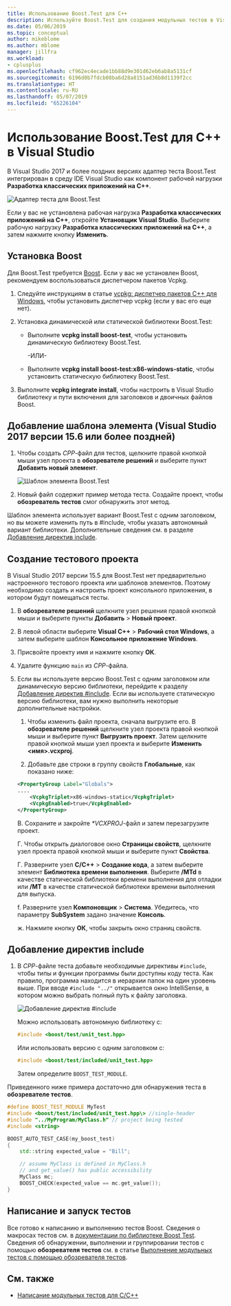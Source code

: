 ```yaml
---
title: Использование Boost.Test для C++
description: Используйте Boost.Test для создания модульных тестов в Visual Studio.
ms.date: 05/06/2019
ms.topic: conceptual
author: mikeblome
ms.author: mblome
manager: jillfra
ms.workload:
- cplusplus
ms.openlocfilehash: cf962ec4ecade1bb88d9e301d62eb6ab8a5131cf
ms.sourcegitcommit: 6196d0b7fdcb08ba6d28a8151ad36b8d1139f2cc
ms.translationtype: HT
ms.contentlocale: ru-RU
ms.lasthandoff: 05/07/2019
ms.locfileid: "65226104"
---
```

# <a name="how-to-use-boosttest-for-c-in-visual-studio"></a>Использование Boost.Test для C++ в Visual Studio

В Visual Studio 2017 и более поздних версиях адаптер теста Boost.Test интегрирован в среду IDE Visual Studio как компонент рабочей нагрузки **Разработка классических приложений на C++**.

![Адаптер теста для Boost.Test](media/cpp-boost-component.png)

Если у вас не установлена рабочая нагрузка **Разработка классических приложений на C++**, откройте **Установщик Visual Studio**. Выберите рабочую нагрузку **Разработка классических приложений на C++**, а затем нажмите кнопку **Изменить**.

## <a name="install-boost"></a>Установка Boost

Для Boost.Test требуется [Boost](http://www.boost.org/). Если у вас не установлен Boost, рекомендуем воспользоваться диспетчером пакетов Vcpkg.

1. Следуйте инструкциям в статье [vcpkg: диспетчер пакетов C++ для Windows](/cpp/vcpkg), чтобы установить диспетчер vcpkg (если у вас его еще нет).

1. Установка динамической или статической библиотеки Boost.Test:

    - Выполните **vcpkg install boost-test**, чтобы установить динамическую библиотеку Boost.Test.

       -ИЛИ-

    - Выполните **vcpkg install boost-test:x86-windows-static**, чтобы установить статическую библиотеку Boost.Test.

1. Выполните **vcpkg integrate install**, чтобы настроить в Visual Studio библиотеку и пути включения для заголовков и двоичных файлов Boost.

## <a name="add-the-item-template-visual-studio-2017-version-156-and-later"></a>Добавление шаблона элемента (Visual Studio 2017 версии 15.6 или более поздней)

1. Чтобы создать *CPP*-файл для тестов, щелкните правой кнопкой мыши узел проекта в **обозревателе решений** и выберите пункт **Добавить новый элемент**.

   ![Шаблон элемента Boost.Test](media/boost_test_item_template.png)

1. Новый файл содержит пример метода теста. Создайте проект, чтобы **обозреватель тестов** смог обнаружить этот метод.

Шаблон элемента использует вариант Boost.Test с одним заголовком, но вы можете изменить путь в #include, чтобы указать автономный вариант библиотеки. Дополнительные сведения см. в разделе [Добавление директив include](#add-include-directives).

## <a name="create-a-test-project"></a>Создание тестового проекта

В Visual Studio 2017 версии 15.5 для Boost.Test нет предварительно настроенного тестового проекта или шаблонов элементов. Поэтому необходимо создать и настроить проект консольного приложения, в котором будут помещаться тесты.

1. В **обозревателе решений** щелкните узел решения правой кнопкой мыши и выберите пункты **Добавить** > **Новый проект**.

1. В левой области выберите **Visual C++** > **Рабочий стол Windows**, а затем выберите шаблон **Консольное приложение Windows**.

1. Присвойте проекту имя и нажмите кнопку **ОК**.

1. Удалите функцию `main` из *CPP*-файла.

1. Если вы используете версию Boost.Test с одним заголовком или динамическую версию библиотеки, перейдите к разделу [Добавление директив #include](#add-include-directives). Если вы используете статическую версию библиотеки, вам нужно выполнить некоторые дополнительные настройки.

   1. Чтобы изменить файл проекта, сначала выгрузите его. В **обозревателе решений** щелкните узел проекта правой кнопкой мыши и выберите пункт **Выгрузить проект**. Затем щелкните правой кнопкой мыши узел проекта и выберите **Изменить <имя\>.vcxproj**.

   2. Добавьте две строки в группу свойств **Глобальные**, как показано ниже:

    ```xml
    <PropertyGroup Label="Globals">
    ....
        <VcpkgTriplet>x86-windows-static</VcpkgTriplet>
        <VcpkgEnabled>true</VcpkgEnabled>
    </PropertyGroup>
    ```

   В. Сохраните и закройте *\*VCXPROJ*-файл и затем перезагрузите проект.

   Г. Чтобы открыть диалоговое окно **Страницы свойств**, щелкните узел проекта правой кнопкой мыши и выберите пункт **Свойства**.

   Г. Разверните узел **C/C++** > **Создание кода**, а затем выберите элемент **Библиотека времени выполнения**. Выберите **/MTd** в качестве статической библиотеки времени выполнения для отладки или **/MT** в качестве статической библиотеки времени выполнения для выпуска.

   f. Разверните узел **Компоновщик** > **Система**. Убедитесь, что параметру **SubSystem** задано значение **Консоль**.

   ж. Нажмите кнопку **ОК**, чтобы закрыть окно страниц свойств.

## <a name="add-include-directives"></a>Добавление директив include

1. В *CPP*-файле теста добавьте необходимые директивы `#include`, чтобы типы и функции программы были доступны коду теста. Как правило, программа находится в иерархии папок на один уровень выше. При вводе `#include "../"` открывается окно IntelliSense, в котором можно выбрать полный путь к файлу заголовка.

   ![Добавление директив #include](media/cpp-gtest-includes.png)

   Можно использовать автономную библиотеку с:

   ```cpp
   #include <boost/test/unit_test.hpp>
   ```

   Или использовать версию с одним заголовком с:

   ```cpp
   #include <boost/test/included/unit_test.hpp>
   ```

   Затем определите `BOOST_TEST_MODULE`.

Приведенного ниже примера достаточно для обнаружения теста в **обозревателе тестов**.

```cpp
#define BOOST_TEST_MODULE MyTest
#include <boost/test/included/unit_test.hpp\> //single-header
#include "../MyProgram/MyClass.h" // project being tested
#include <string>

BOOST_AUTO_TEST_CASE(my_boost_test)
{
    std::string expected_value = "Bill";

    // assume MyClass is defined in MyClass.h
    // and get_value() has public accessibility
    MyClass mc;
    BOOST_CHECK(expected_value == mc.get_value());
}
```

## <a name="write-and-run-tests"></a>Написание и запуск тестов

Все готово к написанию и выполнению тестов Boost. Сведения о макросах тестов см. в [документации по библиотеке Boost Test](http://www.boost.org/doc/libs/release/libs/test/doc/html/index.html). Сведения об обнаружении, выполнении и группировании тестов с помощью **обозревателя тестов** см. в статье [Выполнение модульных тестов с помощью обозревателя тестов](run-unit-tests-with-test-explorer.md).

## <a name="see-also"></a>См. также

- [Написание модульных тестов для C/C++](writing-unit-tests-for-c-cpp.md)
